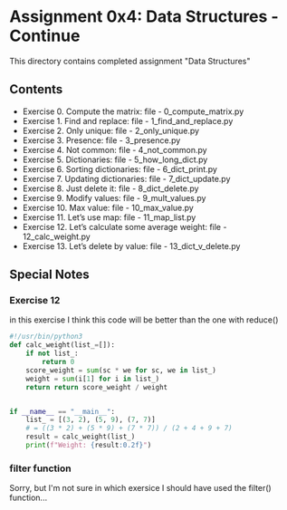 # Assignment 0x4: Data Structures - Continue

This directory contains completed assignment "Data Structures"

## Contents

- Exercise 0. Compute the matrix: file - 0_compute_matrix.py
- Exercise 1. Find and replace: file - 1_find_and_replace.py
- Exercise 2. Only unique: file - 2_only_unique.py
- Exercise 3. Presence: file - 3_presence.py
- Exercise 4. Not common: file - 4_not_common.py
- Exercise 5. Dictionaries: file - 5_how_long_dict.py
- Exercise 6. Sorting dictionaries: file - 6_dict_print.py
- Exercise 7. Updating dictionaries: file - 7_dict_update.py
- Exercise 8. Just delete it: file - 8_dict_delete.py
- Exercise 9. Modify values: file - 9_mult_values.py
- Exercise 10. Max value: file - 10_max_value.py
- Exercise 11. Let’s use map: file - 11_map_list.py
- Exercise 12. Let’s calculate some average weight: file - 12_calc_weight.py
- Exercise 13. Let’s delete by value: file - 13_dict_v_delete.py

## Special Notes

### Exercise 12
in this exercise I think this code will be better than the one with reduce()

```python
#!/usr/bin/python3
def calc_weight(list_=[]):
    if not list_:
        return 0
    score_weight = sum(sc * we for sc, we in list_)
    weight = sum(i[1] for i in list_)
    return return score_weight / weight


if __name__ == "__main__":
    list_ = [(3, 2), (5, 9), (7, 7)]
    # = ((3 * 2) + (5 * 9) + (7 * 7)) / (2 + 4 + 9 + 7)
    result = calc_weight(list_)
    print(f"Weight: {result:0.2f}")
```

### filter function

Sorry, but I'm not sure in which exersice I should have used the filter() function...
